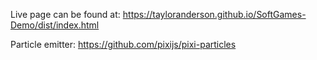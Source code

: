 Live page can be found at: https://tayloranderson.github.io/SoftGames-Demo/dist/index.html

Particle emitter: https://github.com/pixijs/pixi-particles